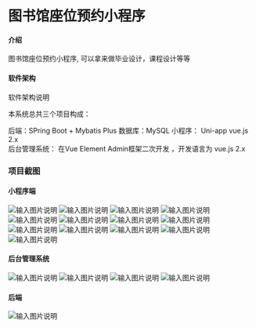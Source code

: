 # 图书馆座位预约小程序

#### 介绍

图书馆座位预约小程序, 可以拿来做毕业设计，课程设计等等

#### 软件架构

软件架构说明

本系统总共三个项目构成：

后端：SPring Boot + Mybatis Plus  数据库：MySQL
小程序： Uni-app  vue.js 2.x  
后台管理系统： 在Vue Element Admin框架二次开发 ，开发语言为 vue.js 2.x

### 项目截图
#### 小程序端
![输入图片说明](img/0334d512687a07111b8cf58e10377788.png)
![输入图片说明](img/143cf8d2fcb1742962039fbd7465592b.png)
![输入图片说明](img/1fdffbbfba093843d6255fc7dec3e7e9.png)
![输入图片说明](img/2a320d347259b4c4ad93b996385d70f7.png)
![输入图片说明](img/5a2081a08f176b4393e341a19d1b4969.png)
![输入图片说明](img/6887993b83260d5e99a2c5dc453354a4.png)
![输入图片说明](img/8fac9ab24224cc739856a3017b8280fd.png)
![输入图片说明](img/9a7f77ddb49827ed79ed2eebd7f7e830.png)
![输入图片说明](img/9caff5981ce67db42207332900e25567.png)
![输入图片说明](img/a3791fd3db2c1989eebb1c0c5b18a552.png)
![输入图片说明](img/b5bd0a0f12e6c32d75869011811a136e.png)
![输入图片说明](img/d1d932214db70b835803ff65b082e5f5.png)
![输入图片说明](img/d8a8a693b8f66b81ee3b3bc44b4c7eab.png)
#### 后台管理系统
![输入图片说明](img/image.png)
![输入图片说明](image1.png)
![输入图片说明](img/image2.png)
![输入图片说明](img/image3.png)
#### 后端
![输入图片说明](img/image4.png)